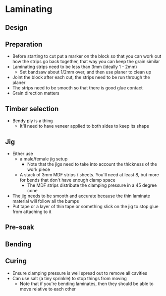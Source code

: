 # Laminating

## Design

## Preparation

- Before starting to cut put a marker on the block so that you can work out
  how the strips go back together, that way you can keep the grain similar
- Laminating strips need to be less than 3mm (ideally 1 - 2mm)
  - Set bandsaw about 1/2mm over, and then use planer to clean up
- Joint the block after each cut, the strips need to be run through the planer
- The strips need to be smooth so that there is good glue contact
- Grain direction matters


## Timber selection

- Bendy ply is a thing
  - It'll need to have veneer applied to both sides to keep its shape

## Jig

- Either use
  - a male/female jig setup
    - Note that the jigs need to take into account the thickness of the work piece
  - A stack of 3mm MDF strips / sheets. You'll need at least 8, but more for
    bends that don't have enough clamp space
    - The MDF strips distribute the clamping pressure in a 45 degree cone
- The jig needs to be smooth and accurate because the thin laminate material
  will follow all the bumps
- Put tape or a layer of thin tape or something slick on the jig to stop glue
  from attaching to it

## Pre-soak

## Bending

## Curing

- Ensure clamping pressure is well spread out to remove all cavities
- Can use salt (a tiny sprinkle) to stop things from moving
  - Note that if you're bending laminates, then they should be able to move relative to each
    other